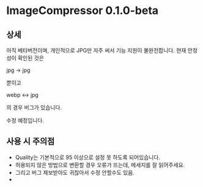 # ImageCompressor 0.1.0-beta

## 상세
아직 베타버전이며, 개인적으로 JPG만 자주 써서 기능 지원이 불완전합니다. 
현재 안정성이 확인된 것은

jpg -> jpg

뿐이고

webp <-> jpg

의 경우 버그가 있습니다.

수정 예정입니다.


## 사용 시 주의점
- Quality는 기본적으로 95 이상으로 설정 못 하도록 되어있습니다.
- 허용되지 않은 방법으로 변환할 경우 오류가 뜨는데, 메세지를 잘 읽어주세요.
- 그리고 버그 제보받아도 귀찮아서 수정 안할수도 있음.
- 
